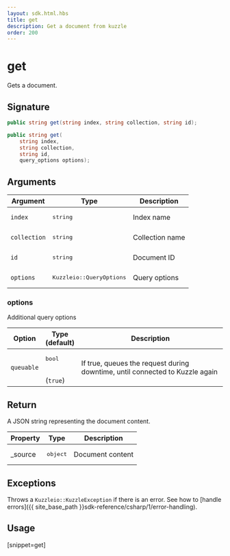 ```yaml
---
layout: sdk.html.hbs
title: get
description: Get a document from kuzzle
order: 200
---
```


# get

Gets a document.

## Signature

```csharp
public string get(string index, string collection, string id);

public string get(
    string index, 
    string collection, 
    string id, 
    query_options options);

```

## Arguments

| Argument | Type | Description |
| --- | --- | --- |
| `index` | <pre>string</pre> | Index name |
| `collection` | <pre>string</pre> | Collection name |
| `id` | <pre>string</pre> | Document ID |
| `options` | <pre>Kuzzleio::QueryOptions</pre> | Query options |

### options

Additional query options

| Option   | Type<br/>(default) | Description                       |
| ---------- | ------- | --------------------------------- |
| `queuable` | <pre>bool</pre><br/>(`true`) | If true, queues the request during downtime, until connected to Kuzzle again  |

## Return

A JSON string representing the document content.

| Property | Type | Description
| --- | --- | ---
| _source | <pre>object</pre> | Document content

## Exceptions

Throws a `Kuzzleio::KuzzleException` if there is an error. See how to [handle errors]({{ site_base_path }}sdk-reference/csharp/1/error-handling).

## Usage

[snippet=get]
